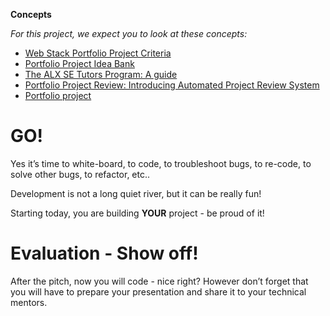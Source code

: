 **Concepts**

*For this project, we expect you to look at these concepts:*

- [Web Stack Portfolio Project Criteria](https://intranet.alxswe.com/concepts/102912)
- [Portfolio Project Idea Bank](https://intranet.alxswe.com/concepts/102161)
- [The ALX SE Tutors Program: A guide](https://intranet.alxswe.com/concepts/107371)
- [Portfolio Project Review: Introducing Automated Project Review System](https://intranet.alxswe.com/concepts/107416)
- [Portfolio project](https://intranet.alxswe.com/concepts/548)

# **GO!**

Yes it’s time to white-board, to code, to troubleshoot bugs, to re-code, to solve other bugs, to refactor, etc..

Development is not a long quiet river, but it can be really fun!

Starting today, you are building **YOUR** project - be proud of it!

# **Evaluation - Show off!**

After the pitch, now you will code - nice right? However don’t forget that you will have to prepare your presentation and share it to your technical mentors.
